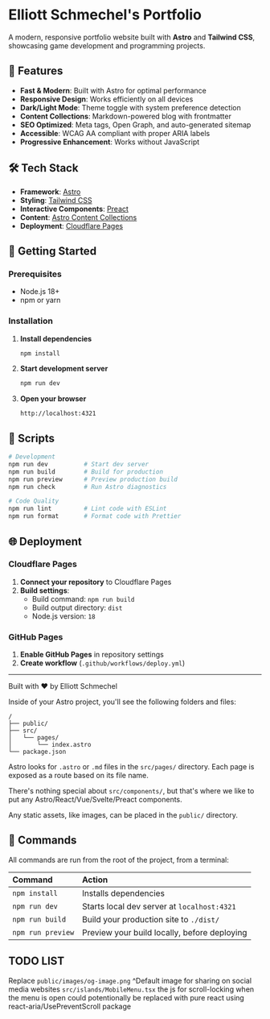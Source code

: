 # Elliott Schmechel's Portfolio

A modern, responsive portfolio website built with **Astro** and **Tailwind CSS**, showcasing game development and programming projects.

## 🚀 Features

- **Fast & Modern**: Built with Astro for optimal performance
- **Responsive Design**: Works efficiently on all devices
- **Dark/Light Mode**: Theme toggle with system preference detection
- **Content Collections**: Markdown-powered blog with frontmatter
- **SEO Optimized**: Meta tags, Open Graph, and auto-generated sitemap
- **Accessible**: WCAG AA compliant with proper ARIA labels
- **Progressive Enhancement**: Works without JavaScript

## 🛠️ Tech Stack

- **Framework**: [Astro](https://astro.build/)
- **Styling**: [Tailwind CSS](https://tailwindcss.com/)
- **Interactive Components**: [Preact](https://preactjs.com/)
- **Content**: [Astro Content Collections](https://docs.astro.build/en/guides/content-collections/)
- **Deployment**: [Cloudflare Pages](https://pages.cloudflare.com/)

## 🚦 Getting Started

### Prerequisites

- Node.js 18+ 
- npm or yarn

### Installation

1. **Install dependencies**
   ```bash
   npm install
   ```

2. **Start development server**
   ```bash
   npm run dev
   ```

3. **Open your browser**
   ```
   http://localhost:4321
   ```

## 📝 Scripts

```bash
# Development
npm run dev          # Start dev server
npm run build        # Build for production
npm run preview      # Preview production build
npm run check        # Run Astro diagnostics

# Code Quality
npm run lint         # Lint code with ESLint
npm run format       # Format code with Prettier
```

## 🌐 Deployment

### Cloudflare Pages

1. **Connect your repository** to Cloudflare Pages
2. **Build settings**:
   - Build command: `npm run build`
   - Build output directory: `dist`
   - Node.js version: `18`

### GitHub Pages

1. **Enable GitHub Pages** in repository settings
2. **Create workflow** (`.github/workflows/deploy.yml`)

---

Built with ❤️ by Elliott Schmechel

Inside of your Astro project, you'll see the following folders and files:

```text
/
├── public/
├── src/
│   └── pages/
│       └── index.astro
└── package.json
```

Astro looks for `.astro` or `.md` files in the `src/pages/` directory. Each page is exposed as a route based on its file name.

There's nothing special about `src/components/`, but that's where we like to put any Astro/React/Vue/Svelte/Preact components.

Any static assets, like images, can be placed in the `public/` directory.

## 🧞 Commands

All commands are run from the root of the project, from a terminal:

| Command                   | Action                                           |
| :------------------------ | :----------------------------------------------- |
| `npm install`             | Installs dependencies                            |
| `npm run dev`             | Starts local dev server at `localhost:4321`      |
| `npm run build`           | Build your production site to `./dist/`          |
| `npm run preview`         | Preview your build locally, before deploying

## TODO LIST
Replace `public/images/og-image.png`
^Default image for sharing on social media websites
`src/islands/MobileMenu.tsx` the js for scroll-locking when the menu is open could potentionally be replaced with pure react using react-aria/UsePreventScroll package